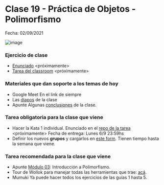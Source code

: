 # Clase 19 - Práctica de Objetos - Polimorfismo 

Fecha: 02/09/2021

![image](http://i.imgur.com/7pm5r.jpg)

### Ejercicio de clase
* [Enunciado]() <próximamente>
* [Tarea del classroom]() <próximamente>

### Materiales que dan soporte a los temas de hoy

* Google Meet  En el link de siempre
* Las [diapos](https://docs.google.com/presentation/d/1VrmryI-d6U1pAKWiNFCzOFTljoiyq4L4yolpiYTkvO8/edit?usp=sharing) de la clase
* Apunte 	Algunas [conclusiones](https://docs.google.com/document/d/1wUrUw4EyEHXG65uI4eT74EXwDVvJrzyqMYR2ngofVek/edit) de la clase.

### Tarea obligatoria para la clase que viene 
* Hacer la Kata 1 individual. Enunciado en el [repo de la tarea]() <próximamente> Fecha de entrega: Lunes 6/9 23:59hs
* Definir los nuevos **grupos** y cargarlos en [este form](https://docs.google.com/forms/d/e/1FAIpQLSeSSz7SFaklc6IJeW91uU2qOxPgZVxqeAncEisZS7xN9z9ERw/viewform). Tienen tiempo hasta la semana que viene.

### Tarea recomendada para la clase que viene

* Apunte	[Módulo 03](https://docs.google.com/document/d/1X7Sz12e7rbVO1x7uMD7ECjZnT-chELx0ElTPmNvNURU/edit#): Introducción a Polimorfismo.
* Tour de Wollok para manejar todas las herramientas que trae: [acá](https://www.wollok.org/tour/).
* Mumuki 	Ya puede hacer todos los ejercicios de las guías 1 hasta 5.
